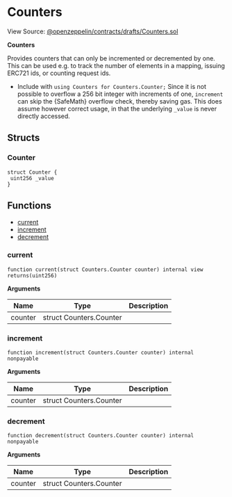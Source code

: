 # Counters

View Source: [@openzeppelin/contracts/drafts/Counters.sol](https://github.com/Dapp-Wizards/@openzeppelin/contracts/drafts/Counters.sol)

**Counters**

Provides counters that can only be incremented or decremented by one. This can be used e.g. to track the number
of elements in a mapping, issuing ERC721 ids, or counting request ids.
 * Include with `using Counters for Counters.Counter;`
Since it is not possible to overflow a 256 bit integer with increments of one, `increment` can skip the {SafeMath}
overflow check, thereby saving gas. This does assume however correct usage, in that the underlying `_value` is never
directly accessed.

## Structs
### Counter

```solidity
struct Counter {
 uint256 _value
}
```

## Functions

- [current](#current)
- [increment](#increment)
- [decrement](#decrement)

### current

```solidity
function current(struct Counters.Counter counter) internal view
returns(uint256)
```

**Arguments**

| Name        | Type           | Description  |
| ------------- |------------- | -----|
| counter | struct Counters.Counter |  | 

### increment

```solidity
function increment(struct Counters.Counter counter) internal nonpayable
```

**Arguments**

| Name        | Type           | Description  |
| ------------- |------------- | -----|
| counter | struct Counters.Counter |  | 

### decrement

```solidity
function decrement(struct Counters.Counter counter) internal nonpayable
```

**Arguments**

| Name        | Type           | Description  |
| ------------- |------------- | -----|
| counter | struct Counters.Counter |  | 

